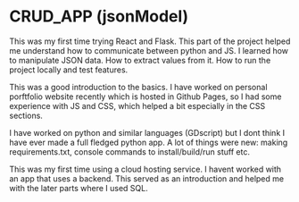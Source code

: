 # CRUD_APP (jsonModel)

This was my first time trying React and Flask. This part of the project helped me understand how to communicate between python and JS. I learned how to manipulate JSON data. How to extract values from it. How to run the project locally and test features.

This was a good introduction to the basics. I have worked on personal porftfolio website recently which is hosted in Github Pages, so I had some experience with JS and CSS, which helped a bit especially in the CSS sections. 

I have worked on python and similar languages (GDscript) but I dont think I have ever made a full fledged python app. A lot of things were new: making requirements.txt, console commands to install/build/run stuff etc.

This was my first time using a cloud hosting service. I havent worked with an app that uses a backend. This served as an introduction and helped me with the later parts where I used SQL.
